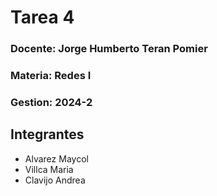 # Tarea 4
### Docente: Jorge Humberto Teran Pomier
### Materia:  Redes I
### Gestion: 2024-2
## Integrantes
- Alvarez Maycol
- Villca Maria
- Clavijo Andrea
